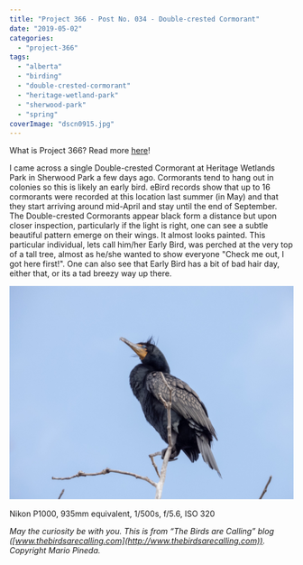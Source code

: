 ```yaml
---
title: "Project 366 - Post No. 034 - Double-crested Cormorant"
date: "2019-05-02"
categories: 
  - "project-366"
tags: 
  - "alberta"
  - "birding"
  - "double-crested-cormorant"
  - "heritage-wetland-park"
  - "sherwood-park"
  - "spring"
coverImage: "dscn0915.jpg"
---
```


What is Project 366? Read more [here](https://thebirdsarecalling.com/2019/03/29/project-366/)!

I came across a single Double-crested Cormorant at Heritage Wetlands Park in Sherwood Park a few days ago. Cormorants tend to hang out in colonies so this is likely an early bird. eBird records show that up to 16 cormorants were recorded at this location last summer (in May) and that they start arriving around mid-April and stay until the end of September. The Double-crested Cormorants appear black form a distance but upon closer inspection, particularly if the light is right, one can see a subtle beautiful pattern emerge on their wings. It almost looks painted. This particular individual, lets call him/her Early Bird, was perched at the very top of a tall tree, almost as he/she wanted to show everyone "Check me out, I got here first!". One can also see that Early Bird has a bit of bad hair day, either that, or its a tad breezy way up there.

![](images/dscn0915.jpg)

Nikon P1000, 935mm equivalent, 1/500s, f/5.6, ISO 320

_May the curiosity be with you. This is from “The Birds are Calling” blog ([www.thebirdsarecalling.com](http://www.thebirdsarecalling.com)). Copyright Mario Pineda._
